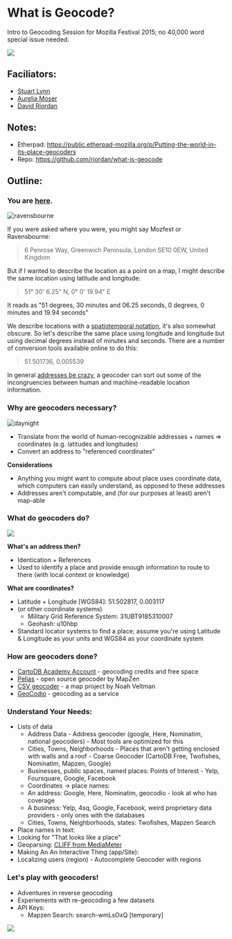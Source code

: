 What is Geocode?
=================

Intro to Geocoding Session for Mozilla Festival 2015; no 40,000 word special issue needed.

![](http://i.imgur.com/RqhIgbV.png)

## Faciliators:
* [Stuart Lynn](https://github.com/stuartlynn)
* [Aurelia Moser](https://github.com/auremoser)
* [David Riordan](https://github.com/riordan)

## Notes:

* Etherpad: <https://public.etherpad-mozilla.org/p/Putting-the-world-in-its-place-geocoders>
* Repo: <https://github.com/riordan/what-is-geocode>

## Outline:

### You are [here](http://www.ravensbourne.ac.uk/).

![ravensbourne](http://i.imgur.com/GnCgVH7.jpg)

If you were asked where you were, you might say Mozfest or Ravensbourne:

> 6 Penrose Way, Greenwich Peninsula, London SE10 0EW, United Kingdom

But if I wanted to describe the location as a point on a map, I might describe the same location using latitude and longitude:

> 51° 30' 6.25" N, 0° 0' 19.94" E

It reads as "51 degrees, 30 minutes and 06.25 seconds, 0 degrees, 0 minutes and 19.94 seconds"

We describe locations with a [spatiotemporal notation](https://en.wikipedia.org/wiki/Longitude_(book)), it's also somewhat obscure. So let's describe the same place using longitude and longitude but using decimal degrees instead of minutes and seconds. There are a number of conversion tools available online to do this:

> 51.501736, 0.005539

In general [addresses be crazy](https://www.mjt.me.uk/posts/falsehoods-programmers-believe-about-addresses/), a geocoder can sort out some of the incongruencies between human and machine-readable location information.

### Why are geocoders necessary?

![daynight](http://i.imgur.com/gAHunJD.jpg)

- Translate from the world of human-recognizable addresses + names => coordinates (e.g. latitudes and longitudes)
- Convert an address to "referenced coordinates"

**Considerations**

- Anything you might want to compute about place uses coordinate data, which computers can easily understand, as opposed to these addresses
- Addresses aren't computable, and (for our purposes at least) aren't map-able

### What do geocoders do?

![](http://i.imgur.com/dp3M1ru.jpg)

**What's an address then?**

- Identication + References
- Used to identify a place and provide enough information to route to there (with local context or knowledge)

**What are coordinates?**

- Latitude + Longitude [WGS84]: 51.502817, 0.003117
- (or other coordinate systems)
    - Military Grid Reference System: 31UBT9185310007
    - Geohash: u10hbp
- Standard locator systems to find a place; assume you're using Latitude & Longitude as your units and WGS84 as your coordinate system

### How are geocoders done?

* [CartoDB Academy Account](https://cartodb.com/signup?plan=academy) - geocoding credits and free space
* [Pelias](https://mapzen.com/pelias) - open source geocoder by MapZen
* [CSV geocoder](https://github.com/veltman/csvgeocode) - a map project by Noah Veltman
* [GeoCodio](http://geocod.io/) - geocoding as a service

### Understand Your Needs:

 * Lists of data
   * Address Data - Address geocoder (google, Here, Nominatim, national geocoders) - Most tools are optimized for this
   * Cities, Towns, Neighborhoods - Places that aren't getting enclosed with walls and a roof - Coarse Geocoder (CartoDB Free, Twofishes, Nominatim, Mapzen, Google)
   * Businesses, public spaces, named places: Points of Interest - Yelp, Foursquare, Google, Facebook
   * Coordinates -> place names:
    * An address: Google, Here, Nominatim, geocodio - look at who has coverage
    * A business: Yelp, 4sq, Google, Facebook, weird proprietary data providers - only ones with the databases
    * Cities, Towns, Neighborhoods, states: Twofishes, Mapzen Search
 * Place names in text:
  * Looking for "That looks like a place"
  * Geoparsing: [CLIFF from MediaMeter](http://cliff.mediameter.org/)
 * Making An An Interactive Thing (app/Site):
  * Localizing users (region) - Autocomplete Geocoder with regions


### Let's play with geocoders!

- Adventures in reverse geocoding
- Experiements with re-geocoding a few datasets
- API Keys:
  - Mapzen Search: search-wmLsOxQ [temporary]

![](http://i.imgur.com/RqhIgbV.png)

